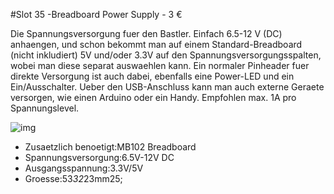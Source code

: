 [img]:https://github.com/zerocity/metalabAutomat/raw/master/35/1.jpg

#Slot 35 -Breadboard Power Supply - 3 &euro;

Die Spannungsversorgung fuer den Bastler. Einfach 6.5-12 V (DC) anhaengen, und schon bekommt man auf einem Standard-Breadboard (nicht inkludiert) 5V und/oder 3.3V auf den Spannungsversorgungsspalten, wobei man diese separat auswaehlen kann. Ein normaler Pinheader fuer direkte Versorgung ist auch dabei, ebenfalls eine Power-LED und ein Ein/Ausschalter. Ueber den USB-Anschluss kann man auch externe Geraete versorgen, wie einen Arduino oder ein Handy. Empfohlen max. 1A pro Spannungslevel.

![img]

+ Zusaetzlich benoetigt:MB102 Breadboard
+ Spannungsversorgung:6.5V-12V DC
+ Ausgangsspannung:3.3V/5V
+ Groesse:53*32*23mm25;
